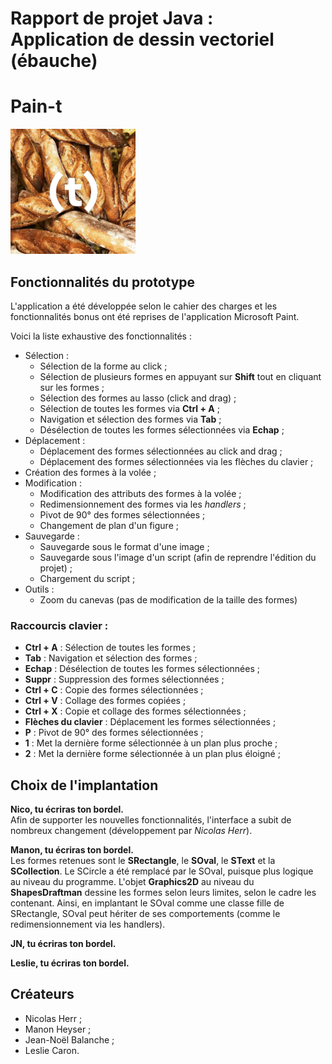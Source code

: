 # Rapport de projet Java : <br/>Application de dessin vectoriel (ébauche)

# Pain-t
<!-- ![pain-t](./resources/pain-t.jpg | width=100) -->
<img width="200" alt="pain-t" src="resources/pain-t.jpg">


## Fonctionnalités du prototype
L'application a été développée selon le cahier des charges et les fonctionnalités bonus ont été reprises de l'application Microsoft Paint.

Voici la liste exhaustive des fonctionnalités :
* Sélection :
   * Sélection de la forme au click ;
   * Sélection de plusieurs formes en appuyant sur **Shift** tout en cliquant sur les formes ;
   * Sélection des formes au lasso (click and drag) ;
   * Sélection de toutes les formes via **Ctrl + A** ;
   * Navigation et sélection des formes via **Tab** ;
   * Désélection de toutes les formes sélectionnées via **Echap** ;
* Déplacement :
   *  Déplacement des formes sélectionnées au click and drag ;
   *  Déplacement des formes sélectionnées via les flèches du clavier ;
* Création des formes à la volée ;
* Modification :
   * Modification des attributs des formes à la volée ;
   * Redimensionnement des formes via les *handlers* ;
   * Pivot de 90° des formes sélectionnées ;
   * Changement de plan d'un figure ;
* Sauvegarde :
   * Sauvegarde sous le format d'une image ;
   * Sauvegarde sous l'image d'un script (afin de reprendre l'édition du projet) ;
   * Chargement du script ;
* Outils :
   * Zoom du canevas (pas de modification de la taille des formes)


### Raccourcis clavier :
   * **Ctrl + A** : Sélection de toutes les formes ;
   * **Tab** : Navigation et sélection des formes ;
   * **Echap** : Désélection de toutes les formes sélectionnées ;
   * **Suppr** : Suppression des formes sélectionnées ;
   * **Ctrl + C** : Copie des formes sélectionnées ;
   * **Ctrl + V** : Collage des formes copiées ;
   * **Ctrl + X** : Copie et collage des formes sélectionnées ;
   * **Flèches du clavier** : Déplacement les formes sélectionnées ;
   * **P** : Pivot de 90° des formes sélectionnées ;
   * **1** : Met la dernière forme sélectionnée à un plan plus proche ;
   * **2** : Met la dernière forme sélectionnée à un plan plus éloigné ;


## Choix de l'implantation

**Nico, tu écriras ton bordel.<br/>**
Afin de supporter les nouvelles fonctionnalités, l'interface a subit de nombreux changement (développement par *Nicolas Herr*).

**Manon, tu écriras ton bordel.<br/>**
Les formes retenues sont le **SRectangle**, le **SOval**, le **SText** et la **SCollection**. Le SCircle a été remplacé par le SOval, puisque plus logique au niveau du programme. L'objet **Graphics2D** au niveau du **ShapesDraftman** dessine les formes selon leurs limites, selon le cadre les contenant. Ainsi, en implantant le SOval comme une classe fille de SRectangle, SOval peut hériter de ses comportements (comme le redimensionnement via les handlers).

**JN, tu écriras ton bordel.<br/>**

**Leslie, tu écriras ton bordel.<br/>**

## Créateurs
* Nicolas Herr ;
* Manon Heyser ;
* Jean-Noël Balanche ;
* Leslie Caron.
